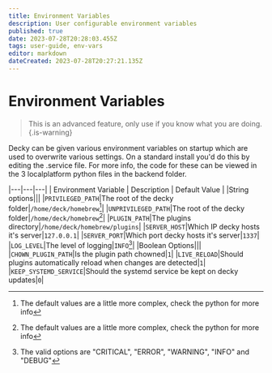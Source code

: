 ```yaml
---
title: Environment Variables
description: User configurable environment variables
published: true
date: 2023-07-28T20:28:03.455Z
tags: user-guide, env-vars
editor: markdown
dateCreated: 2023-07-28T20:27:21.135Z
---
```


# Environment Variables
> This is an advanced feature, only use if you know what you are doing.
{.is-warning}

Decky can be given various environment variables on startup which are used to overwrite various settings. On a standard install you'd do this by editing the .service file. For more info, the code for these can be viewed in the 3 localplatform python files in the backend folder.

|---|---|---|
| Environment Variable | Description | Default Value |
|String options|||
|`PRIVILEGED_PATH`|The root of the decky folder|`/home/deck/homebrew`[^1]|
|`UNPRIVILEGED_PATH`|The root of the decky folder|`/home/deck/homebrew`[^1]|
|`PLUGIN_PATH`|The plugins directory|`/home/deck/homebrew/plugins`|
|`SERVER_HOST`|Which IP decky hosts it's server|`127.0.0.1`|
|`SERVER_PORT`|Which port decky hosts it's server|`1337`|
|`LOG_LEVEL`|The level of logging|`INFO`[^2]|
|Boolean Options|||
|`CHOWN_PLUGIN_PATH`|Is the plugin path chowned|`1`|
|`LIVE_RELOAD`|Should plugins automatically reload when changes are detected|`1`|
|`KEEP_SYSTEMD_SERVICE`|Should the systemd service be kept on decky updates|`0`|
[^1]: The default values are a little more complex, check the python for more info
[^2]: The valid options are "CRITICAL", "ERROR", "WARNING", "INFO" and "DEBUG"